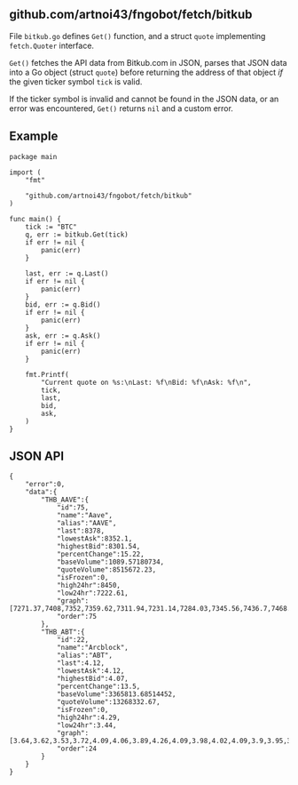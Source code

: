 ## github.com/artnoi43/fngobot/fetch/bitkub
File `bitkub.go` defines `Get()` function, and a struct `quote` implementing `fetch.Quoter` interface.

`Get()` fetches the API data from Bitkub.com in JSON, parses that JSON data into a Go object (struct `quote`) before returning the address of that object *if* the given ticker symbol `tick` is valid.

If the ticker symbol is invalid and cannot be found in the JSON data, or an error was encountered, `Get()` returns `nil` and a custom error.

## Example
```
package main

import (
	"fmt"

	"github.com/artnoi43/fngobot/fetch/bitkub"
)

func main() {
	tick := "BTC"
	q, err := bitkub.Get(tick)
	if err != nil {
		panic(err)
	}

	last, err := q.Last()
	if err != nil {
		panic(err)
	}
	bid, err := q.Bid()
	if err != nil {
		panic(err)
	}
	ask, err := q.Ask()
	if err != nil {
		panic(err)
	}

	fmt.Printf(
		"Current quote on %s:\nLast: %f\nBid: %f\nAsk: %f\n",
		tick,
		last,
		bid,
		ask,
	)
}
```

## JSON API

    {
		"error":0,
		"data":{
			"THB_AAVE":{
				"id":75,
				"name":"Aave",
				"alias":"AAVE",
				"last":8378,
				"lowestAsk":8352.1,
				"highestBid":8301.54,
				"percentChange":15.22,
				"baseVolume":1089.57180734,
				"quoteVolume":8515672.23,
				"isFrozen":0,
				"high24hr":8450,
				"low24hr":7222.61,
				"graph":[7271.37,7408,7352,7359.62,7311.94,7231.14,7284.03,7345.56,7436.7,7468.92,7422.94,7435.91,7484.53,7388.44,7406.06,7506,7470,7944.16,8079,8288,8371,8300,8243,8378],
				"order":75
			},
			"THB_ABT":{
				"id":22,
				"name":"Arcblock",
				"alias":"ABT",
				"last":4.12,
				"lowestAsk":4.12,
				"highestBid":4.07,
				"percentChange":13.5,
				"baseVolume":3365813.68514452,
				"quoteVolume":13268332.67,
				"isFrozen":0,
				"high24hr":4.29,
				"low24hr":3.44,
				"graph":[3.64,3.62,3.53,3.72,4.09,4.06,3.89,4.26,4.09,3.98,4.02,4.09,3.9,3.95,3.96,4.1,4.05,4.12,4.07,4.09,4.06,4.01,4.02,4.03,4.12],
				"order":24
			}
		}
	}

